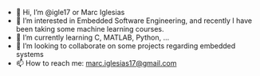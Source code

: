 - 👋 Hi, I’m @igle17 or Marc Iglesias
- 👀 I’m interested in Embedded Software Engineering, and recently I have been taking some machine learning courses. 
- 🌱 I’m currently learning C, MATLAB, Python, ...
- 💞️ I’m looking to collaborate on some projects regarding embedded systems
- 📫 How to reach me: marc.iglesias17@gmail.com

<!---
igle17/igle17 is a ✨ special ✨ repository because its `README.md` (this file) appears on your GitHub profile.
You can click the Preview link to take a look at your changes.
--->
